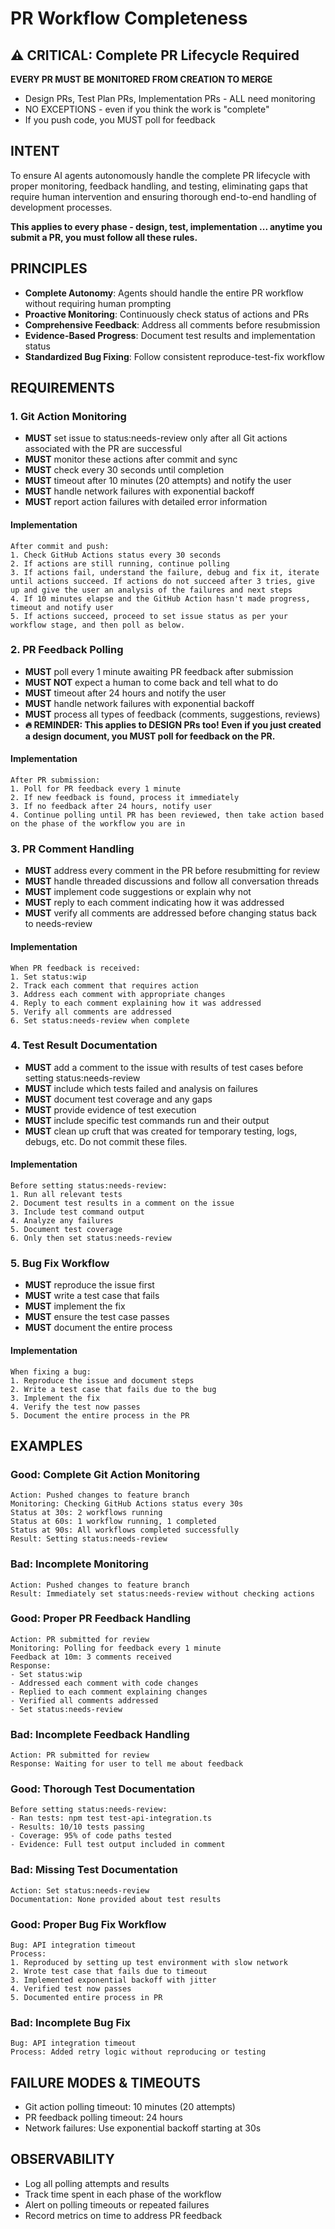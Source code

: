 # PR Workflow Completeness

## ⚠️ CRITICAL: Complete PR Lifecycle Required
**EVERY PR MUST BE MONITORED FROM CREATION TO MERGE**
- Design PRs, Test Plan PRs, Implementation PRs - ALL need monitoring
- NO EXCEPTIONS - even if you think the work is "complete"
- If you push code, you MUST poll for feedback


## INTENT
To ensure AI agents autonomously handle the complete PR lifecycle with proper monitoring, feedback handling, and testing, eliminating gaps that require human intervention and ensuring thorough end-to-end handling of development processes.

**This applies to every phase - design, test, implementation ... anytime you submit a PR, you must follow all these rules.**

## PRINCIPLES
- **Complete Autonomy**: Agents should handle the entire PR workflow without requiring human prompting
- **Proactive Monitoring**: Continuously check status of actions and PRs
- **Comprehensive Feedback**: Address all comments before resubmission
- **Evidence-Based Progress**: Document test results and implementation status
- **Standardized Bug Fixing**: Follow consistent reproduce-test-fix workflow

## REQUIREMENTS

### 1. Git Action Monitoring
- **MUST** set issue to status:needs-review only after all Git actions associated with the PR are successful
- **MUST** monitor these actions after commit and sync
- **MUST** check every 30 seconds until completion
- **MUST** timeout after 10 minutes (20 attempts) and notify the user
- **MUST** handle network failures with exponential backoff
- **MUST** report action failures with detailed error information

#### Implementation
```
After commit and push:
1. Check GitHub Actions status every 30 seconds
2. If actions are still running, continue polling
3. If actions fail, understand the failure, debug and fix it, iterate until actions succeed. If actions do not succeed after 3 tries, give up and give the user an analysis of the failures and next steps
4. If 10 minutes elapse and the GitHub Action hasn't made progress, timeout and notify user
5. If actions succeed, proceed to set issue status as per your workflow stage, and then poll as below. 
```

### 2. PR Feedback Polling
- **MUST** poll every 1 minute awaiting PR feedback after submission
- **MUST NOT** expect a human to come back and tell what to do
- **MUST** timeout after 24 hours and notify the user
- **MUST** handle network failures with exponential backoff
- **MUST** process all types of feedback (comments, suggestions, reviews)
- **🔥 REMINDER: This applies to DESIGN PRs too! Even if you just created a design document, you MUST poll for feedback on the PR.**

#### Implementation
```
After PR submission:
1. Poll for PR feedback every 1 minute
2. If new feedback is found, process it immediately
3. If no feedback after 24 hours, notify user
4. Continue polling until PR has been reviewed, then take action based on the phase of the workflow you are in
```

### 3. PR Comment Handling
- **MUST** address every comment in the PR before resubmitting for review
- **MUST** handle threaded discussions and follow all conversation threads
- **MUST** implement code suggestions or explain why not
- **MUST** reply to each comment indicating how it was addressed
- **MUST** verify all comments are addressed before changing status back to needs-review

#### Implementation
```
When PR feedback is received:
1. Set status:wip
2. Track each comment that requires action
3. Address each comment with appropriate changes
4. Reply to each comment explaining how it was addressed
5. Verify all comments are addressed
6. Set status:needs-review when complete
```

### 4. Test Result Documentation
- **MUST** add a comment to the issue with results of test cases before setting status:needs-review
- **MUST** include which tests failed and analysis on failures
- **MUST** document test coverage and any gaps
- **MUST** provide evidence of test execution
- **MUST** include specific test commands run and their output
- **MUST** clean up cruft that was created for temporary testing, logs, debugs, etc. Do not commit these files.

#### Implementation
```
Before setting status:needs-review:
1. Run all relevant tests
2. Document test results in a comment on the issue
3. Include test command output
4. Analyze any failures
5. Document test coverage
6. Only then set status:needs-review
```

### 5. Bug Fix Workflow
- **MUST** reproduce the issue first
- **MUST** write a test case that fails
- **MUST** implement the fix
- **MUST** ensure the test case passes
- **MUST** document the entire process

#### Implementation
```
When fixing a bug:
1. Reproduce the issue and document steps
2. Write a test case that fails due to the bug
3. Implement the fix
4. Verify the test now passes
5. Document the entire process in the PR
```

## EXAMPLES

### Good: Complete Git Action Monitoring
```
Action: Pushed changes to feature branch
Monitoring: Checking GitHub Actions status every 30s
Status at 30s: 2 workflows running
Status at 60s: 1 workflow running, 1 completed
Status at 90s: All workflows completed successfully
Result: Setting status:needs-review
```

### Bad: Incomplete Monitoring
```
Action: Pushed changes to feature branch
Result: Immediately set status:needs-review without checking actions
```

### Good: Proper PR Feedback Handling
```
Action: PR submitted for review
Monitoring: Polling for feedback every 1 minute
Feedback at 10m: 3 comments received
Response: 
- Set status:wip
- Addressed each comment with code changes
- Replied to each comment explaining changes
- Verified all comments addressed
- Set status:needs-review
```

### Bad: Incomplete Feedback Handling
```
Action: PR submitted for review
Response: Waiting for user to tell me about feedback
```

### Good: Thorough Test Documentation
```
Before setting status:needs-review:
- Ran tests: npm test test-api-integration.ts
- Results: 10/10 tests passing
- Coverage: 95% of code paths tested
- Evidence: Full test output included in comment
```

### Bad: Missing Test Documentation
```
Action: Set status:needs-review
Documentation: None provided about test results
```

### Good: Proper Bug Fix Workflow
```
Bug: API integration timeout
Process:
1. Reproduced by setting up test environment with slow network
2. Wrote test case that fails due to timeout
3. Implemented exponential backoff with jitter
4. Verified test now passes
5. Documented entire process in PR
```

### Bad: Incomplete Bug Fix
```
Bug: API integration timeout
Process: Added retry logic without reproducing or testing
```

## FAILURE MODES & TIMEOUTS
- Git action polling timeout: 10 minutes (20 attempts)
- PR feedback polling timeout: 24 hours
- Network failures: Use exponential backoff starting at 30s

## OBSERVABILITY
- Log all polling attempts and results
- Track time spent in each phase of the workflow
- Alert on polling timeouts or repeated failures
- Record metrics on time to address PR feedback